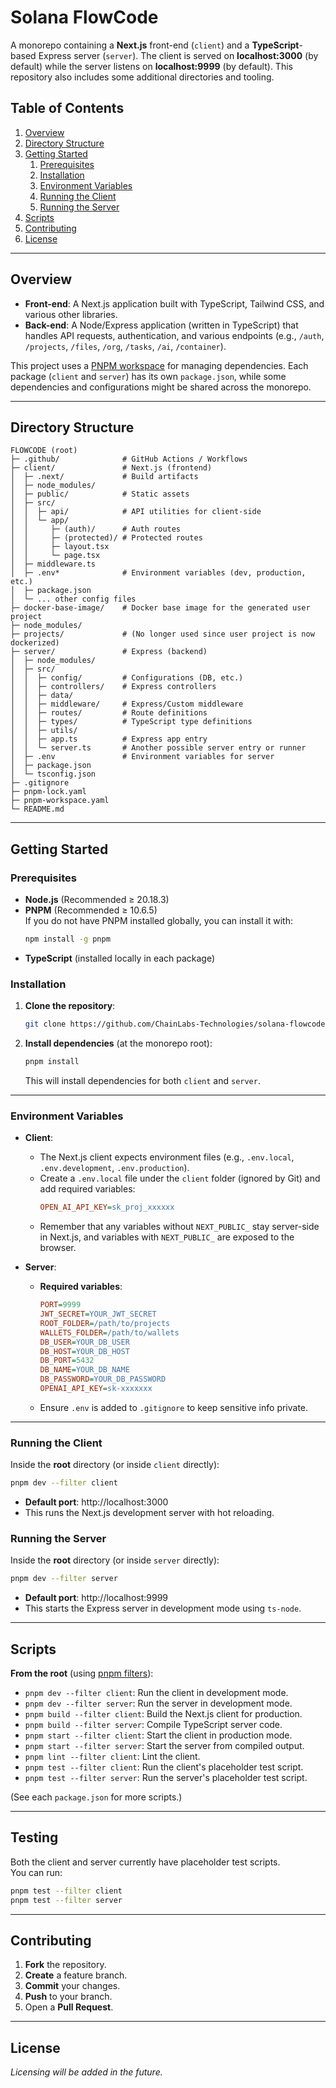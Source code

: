# Solana FlowCode

A monorepo containing a **Next.js** front-end (`client`) and a **TypeScript**-based Express server (`server`). The client is served on **localhost:3000** (by default) while the server listens on **localhost:9999** (by default). This repository also includes some additional directories and tooling.

## Table of Contents

1. [Overview](#overview)
2. [Directory Structure](#directory-structure)
3. [Getting Started](#getting-started)
   1. [Prerequisites](#prerequisites)
   2. [Installation](#installation)
   3. [Environment Variables](#environment-variables)
   4. [Running the Client](#running-the-client)
   5. [Running the Server](#running-the-server)
4. [Scripts](#scripts)
5. [Contributing](#contributing)
6. [License](#license)

---

## Overview

- **Front-end**: A Next.js application built with TypeScript, Tailwind CSS, and various other libraries.  
- **Back-end**: A Node/Express application (written in TypeScript) that handles API requests, authentication, and various endpoints (e.g., `/auth`, `/projects`, `/files`, `/org`, `/tasks`, `/ai`, `/container`).  

This project uses a [PNPM workspace](https://pnpm.io/workspaces) for managing dependencies. Each package (`client` and `server`) has its own `package.json`, while some dependencies and configurations might be shared across the monorepo.

---

## Directory Structure

```
FLOWCODE (root)
├─ .github/              # GitHub Actions / Workflows
├─ client/               # Next.js (frontend)
│  ├─ .next/             # Build artifacts
│  ├─ node_modules/
│  ├─ public/            # Static assets
│  ├─ src/
│  │  ├─ api/            # API utilities for client-side
│  │  └─ app/            
│  │     ├─ (auth)/      # Auth routes
│  │     ├─ (protected)/ # Protected routes
│  │     ├─ layout.tsx
│  │     └─ page.tsx
│  ├─ middleware.ts
│  ├─ .env*              # Environment variables (dev, production, etc.)
│  ├─ package.json
│  └─ ... other config files
├─ docker-base-image/    # Docker base image for the generated user project
├─ node_modules/         
├─ projects/             # (No longer used since user project is now dockerized)
├─ server/               # Express (backend)
│  ├─ node_modules/
│  ├─ src/
│  │  ├─ config/         # Configurations (DB, etc.)
│  │  ├─ controllers/    # Express controllers
│  │  ├─ data/
│  │  ├─ middleware/     # Express/Custom middleware
│  │  ├─ routes/         # Route definitions
│  │  ├─ types/          # TypeScript type definitions
│  │  ├─ utils/
│  │  ├─ app.ts          # Express app entry
│  │  └─ server.ts       # Another possible server entry or runner
│  ├─ .env               # Environment variables for server
│  ├─ package.json
│  └─ tsconfig.json
├─ .gitignore
├─ pnpm-lock.yaml
├─ pnpm-workspace.yaml
└─ README.md             
```

---

## Getting Started

### Prerequisites

- **Node.js** (Recommended ≥ 20.18.3)
- **PNPM** (Recommended ≥ 10.6.5)  
  If you do not have PNPM installed globally, you can install it with:
  ```bash
  npm install -g pnpm
  ```
- **TypeScript** (installed locally in each package)

### Installation

1. **Clone the repository**:
   ```bash
   git clone https://github.com/ChainLabs-Technologies/solana-flowcode.git
   ```

2. **Install dependencies** (at the monorepo root):
   ```bash
   pnpm install
   ```
   This will install dependencies for both `client` and `server`.

---

### Environment Variables

- **Client**:
  - The Next.js client expects environment files (e.g., `.env.local`, `.env.development`, `.env.production`).
  - Create a `.env.local` file under the `client` folder (ignored by Git) and add required variables:
    ```ini
    OPEN_AI_API_KEY=sk_proj_xxxxxx
    ```
  - Remember that any variables without `NEXT_PUBLIC_` stay server-side in Next.js, and variables with `NEXT_PUBLIC_` are exposed to the browser.

- **Server**:
  - **Required variables**:
    ```ini
    PORT=9999
    JWT_SECRET=YOUR_JWT_SECRET
    ROOT_FOLDER=/path/to/projects
    WALLETS_FOLDER=/path/to/wallets
    DB_USER=YOUR_DB_USER
    DB_HOST=YOUR_DB_HOST
    DB_PORT=5432
    DB_NAME=YOUR_DB_NAME
    DB_PASSWORD=YOUR_DB_PASSWORD
    OPENAI_API_KEY=sk-xxxxxxx
    ```
  - Ensure `.env` is added to `.gitignore` to keep sensitive info private.

---

### Running the Client

Inside the **root** directory (or inside `client` directly):

```bash
pnpm dev --filter client
```

- **Default port**: http://localhost:3000
- This runs the Next.js development server with hot reloading.

### Running the Server

Inside the **root** directory (or inside `server` directly):

```bash
pnpm dev --filter server
```

- **Default port**: http://localhost:9999
- This starts the Express server in development mode using `ts-node`.

---

## Scripts

**From the root** (using [pnpm filters](https://pnpm.io/cli/filter)):

- `pnpm dev --filter client`: Run the client in development mode.  
- `pnpm dev --filter server`: Run the server in development mode.  
- `pnpm build --filter client`: Build the Next.js client for production.  
- `pnpm build --filter server`: Compile TypeScript server code.  
- `pnpm start --filter client`: Start the client in production mode.  
- `pnpm start --filter server`: Start the server from compiled output.  
- `pnpm lint --filter client`: Lint the client.  
- `pnpm test --filter client`: Run the client's placeholder test script.
- `pnpm test --filter server`: Run the server's placeholder test script.

(See each `package.json` for more scripts.)

---

## Testing

Both the client and server currently have placeholder test scripts.  
You can run:

```bash
pnpm test --filter client
pnpm test --filter server
```

---

## Contributing

1. **Fork** the repository.  
2. **Create** a feature branch.  
3. **Commit** your changes.  
4. **Push** to your branch.  
5. Open a **Pull Request**.

---

## License

*Licensing will be added in the future.*


